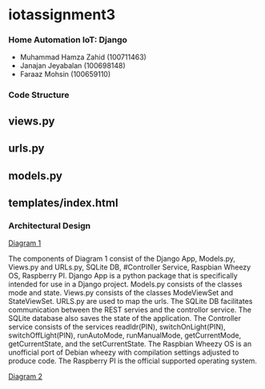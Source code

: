 # iotassignment3

### Home Automation IoT: Django

- Muhammad Hamza Zahid (100711463)
- Janajan Jeyabalan (100698148)
- Faraaz Mohsin (100659110)


### Code Structure

views.py
---


urls.py
---

models.py
---

templates/index.html
---

### Architectural Design

[Diagram 1](https://github.com/faraazmohsin/iotassignment3/blob/main/architectural%20design/architectural_design1.PNG)

The components of Diagram 1 consist of the Django App, Models.py, Views.py and URLs.py, SQLite DB, #Controller Service, Raspbian Wheezy OS, Raspberry PI. Django App is a python package that is specifically intended for use in a Django project.  Models.py consists of the classes mode and state. Views.py consists of the classes ModeViewSet and StateViewSet. URLS.py are used to map the urls. The SQLite DB facilitates communication between the REST servies and the controllor service. The SQLite database also saves the state of the application. The Controller service consists of the services readldr(PIN), switchOnLight(PIN), switchOffLight(PIN), runAutoMode, runManualMode, getCurrentMode, getCurrentState, and the setCurrentState. The Raspbian Wheezy OS is an unofficial port of Debian wheezy with compilation settings adjusted to produce code. The Raspberry PI is the official supported operating system.     

[Diagram 2](https://github.com/faraazmohsin/iotassignment3/blob/main/architectural%20design/architectural_design2.PNG)
